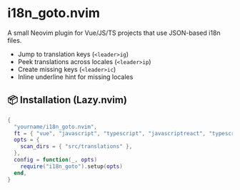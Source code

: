 # i18n_goto.nvim

A small Neovim plugin for Vue/JS/TS projects that use JSON-based i18n files.

- Jump to translation keys (`<leader>ig`)
- Peek translations across locales (`<leader>ip`)
- Create missing keys (`<leader>ic`)
- Inline underline hint for missing locales

## 📦 Installation (Lazy.nvim)

```lua
{
  "yourname/i18n_goto.nvim",
  ft = { "vue", "javascript", "typescript", "javascriptreact", "typescriptreact" },
  opts = {
    scan_dirs = { "src/translations" },
  },
  config = function(_, opts)
    require("i18n_goto").setup(opts)
  end,
}
```

